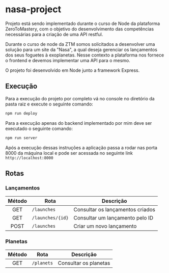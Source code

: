 # nasa-project
Projeto está sendo implementado durante o curso de Node da plataforma ZeroToMastery, com o objetivo do desenvolvimento das competências necessárias para a criação de uma API restful. 

Durante o curso de node da ZTM somos solicitados a desenvolver uma solução para um site da "Nasa", a qual deseja gerenciar os lançamentos dos seus foguetes à exoplanetas. Nesse contexto a plataforma nos fornece o frontend e devemos implementar uma API para o mesmo.

O projeto foi desenvolvido em Node junto a framework Express.


## Execução

Para a execução do projeto por completo vá no console no diretório da pasta raiz e execute o seguinte comando:

``` cmd
npm run deploy
```

Para a execução apenas do backend implementado por mim deve ser executado o seguinte comando:

``` cmd
npm run server
```

Após a execução dessas instruções a aplicação passa a rodar nas porta 8000 da máquina local e pode ser acessada no seguinte link ```http://localhost:8000```

## Rotas

### Lançamentos

| Método | Rota                          | Descrição                             |
| :----: | ----------------------------- | ------------------------------------- |
|  GET   | `/launches`               | Consultar os lançamentos criados     |
|  GET   | `/launches/{id}`          | Consultar um lançamento pelo ID        |
|  POST  | `/launches`               | Criar um novo lançamento              |


### Planetas


| Método | Rota                          | Descrição                             |
| :----: | ----------------------------- | ------------------------------------- |
|  GET   | `/planets`               | Consultar os planetas  |




